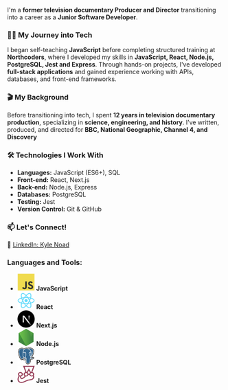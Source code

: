 I'm a **former television documentary Producer and Director** transitioning into a career as a **Junior Software Developer**.

### 👨‍💻 My Journey into Tech  
I began self-teaching **JavaScript** before completing structured training at **Northcoders**, where I developed my skills in **JavaScript, React, Node.js, PostgreSQL, Jest and Express**. Through hands-on projects, I've developed **full-stack applications** and gained experience working with APIs, databases, and front-end frameworks.  

### 🎬 My Background  
Before transitioning into tech, I spent **12 years in television documentary production**, specializing in **science, engineering, and history**. I’ve written, produced, and directed for **BBC, National Geographic, Channel 4, and Discovery**

### 🛠️ Technologies I Work With  
- **Languages:** JavaScript (ES6+), SQL  
- **Front-end:** React, Next.js
- **Back-end:** Node.js, Express
- **Databases:** PostgreSQL  
- **Testing:** Jest  
- **Version Control:** Git & GitHub  

### 📫 Let's Connect!  
🔗 [LinkedIn: Kyle Noad](https://www.linkedin.com/in/kyle-noad-09771282/)


### Languages and Tools:
- <img src="https://raw.githubusercontent.com/devicons/devicon/master/icons/javascript/javascript-original.svg" alt="JavaScript" width="40" height="40"/> **JavaScript**  
- <img src="https://raw.githubusercontent.com/devicons/devicon/master/icons/react/react-original.svg" alt="React" width="40" height="40"/> **React**  
- <img src="https://raw.githubusercontent.com/devicons/devicon/master/icons/nextjs/nextjs-original.svg" alt="Next.js" width="40" height="40"/> **Next.js**  
- <img src="https://raw.githubusercontent.com/devicons/devicon/master/icons/nodejs/nodejs-original.svg" alt="Node.js" width="40" height="40"/> **Node.js**  
- <img src="https://raw.githubusercontent.com/devicons/devicon/master/icons/postgresql/postgresql-original.svg" alt="PostgreSQL" width="40" height="40"/> **PostgreSQL**  
- <img src="https://raw.githubusercontent.com/devicons/devicon/master/icons/jest/jest-plain.svg" alt="Jest" width="40" height="40"/> **Jest**  
